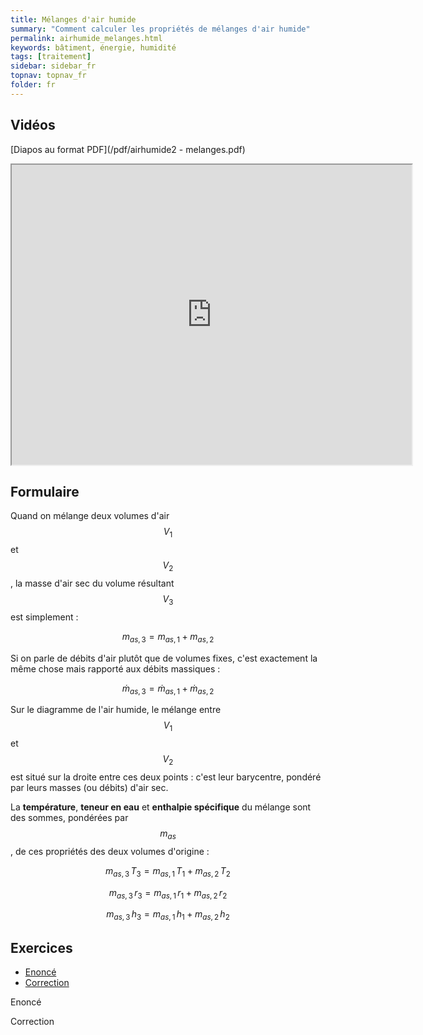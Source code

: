 ```yaml
---
title: Mélanges d'air humide
summary: "Comment calculer les propriétés de mélanges d'air humide"
permalink: airhumide_melanges.html
keywords: bâtiment, énergie, humidité
tags: [traitement]
sidebar: sidebar_fr
topnav: topnav_fr
folder: fr
---
```


## Vidéos

[Diapos au format PDF](/pdf/airhumide2 - melanges.pdf)

<iframe src="https://player.vimeo.com/video/99904962?color=ff9933&portrait=0" width="640" height="480" frameborder="1" webkitallowfullscreen mozallowfullscreen allowfullscreen></iframe>

## Formulaire

Quand on mélange deux volumes d'air $$V_1$$ et $$V_2$$, la masse d'air sec du volume résultant $$V_3$$ est simplement :

$$ m_{as,3} = m_{as,1} + m_{as,2} $$

Si on parle de débits d'air plutôt que de volumes fixes, c'est exactement la même chose mais rapporté aux débits massiques :

$$ \dot{m}_{as,3} = \dot{m}_{as,1} + \dot{m}_{as,2} $$

Sur le diagramme de l'air humide, le mélange entre $$V_1$$ et $$V_2$$ est situé sur la droite entre ces deux points : c'est leur barycentre, pondéré par leurs masses (ou débits) d'air sec.

La **température**, **teneur en eau** et **enthalpie spécifique** du mélange sont des sommes, pondérées par $$m_{as}$$, de ces propriétés des deux volumes d'origine :

$$ m_{as,3} \, T_3 = m_{as,1} \, T_1 + m_{as,2} \, T_2 $$

$$ m_{as,3} \, r_3 = m_{as,1} \, r_1 + m_{as,2} \, r_2 $$

$$ m_{as,3} \, h_3 = m_{as,1} \, h_1 + m_{as,2} \, h_2 $$

## Exercices

<ul id="profileTabs" class="nav nav-tabs">
    <li class="active"><a class="noCrossRef" href="#enonce" data-toggle="tab">Enoncé</a></li>
    <li><a class="noCrossRef" href="#correction" data-toggle="tab">Correction</a></li>
</ul>

<div class="tab-content">

<div role="tabpanel" class="tab-pane active" id="enonce" markdown="1">

Enoncé

</div>

<div role="tabpanel" class="tab-pane" id="correction" markdown="1">

Correction

</div>

</div>
